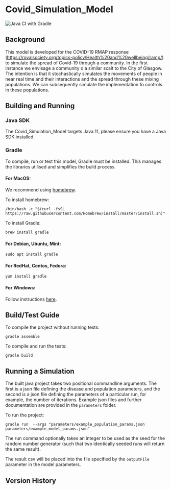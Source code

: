 # Covid_Simulation_Model

![Java CI with Gradle](https://github.com/ScottishCovidResponse/Covid_Simulation_Model/workflows/Java%20CI%20with%20Gradle/badge.svg)

## Background

This model is developed for the COVID-19 RMAP response (https://royalsociety.org/topics-policy/Health%20and%20wellbeing/ramp/) to simulate the spread of Covid-19 through a community. In the first instance we envisage a community o a similar scalt to the City of Glasgow. The intention is that it stochastically simulates the movements of people in near real time and their interactions and the spread through these mixing populations. We can subsequently simulate the implementation fo controls in these populations. 

## Building and Running

### Java SDK

The Covid_Simulation_Model targets Java 11, please ensure you have a Java SDK installed.

### Gradle

To compile, run or test this model, Gradle must be installed. This manages the libraries utilised and simplifies the build process.

#### For MacOS:
We recommend using [homebrew](www.brew.sh). 

To install homebrew:
```shell script
/bin/bash -c "$(curl -fsSL https://raw.githubusercontent.com/Homebrew/install/master/install.sh)"
```

To install Gradle:
```shell script
brew install gradle
```

#### For Debian, Ubuntu, Mint:
```shell script
sudo apt install gradle
``` 

#### For RedHat, Centos, Fedora:
```shell script
yum install gradle
```

#### For Windows:

Follow instructions [here](https://gradle.org/install/).

## Build/Test Guide

To compile the project without running tests:
```shell script
gradle assemble
```

To compile and run the tests:
```shell script
gradle build
```

## Running a Simulation

The built java project takes two positional commandline arguments. The first is
a json file defining the disease and population parameters, and the second is a
json file defining the parameters of a particular run, for example, the number
of iterations. Example json files and further documentation are provided in the
`parameters` folder.

To run the project:
```shell script
gradle run  --args "parameters/example_population_params.json parameters/example_model_params.json"
```

The run command optionally takes an integer to be used as the seed for the
random number generator (such that two identically seeded runs will return the
same result).

The result csv will be placed into the file specified by the `outputFile` parameter
in the model parameters.

## Version History


